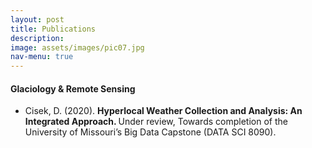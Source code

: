 ```yaml
---
layout: post
title: Publications
description: 
image: assets/images/pic07.jpg
nav-menu: true
---
```

<h4>Glaciology & Remote Sensing</h4>
<ul>
	<li> Cisek, D. (2020). <b> Hyperlocal Weather Collection and Analysis: An Integrated Approach. </b> Under review, Towards completion of the University of Missouri’s Big Data Capstone (DATA SCI 8090). </li>
